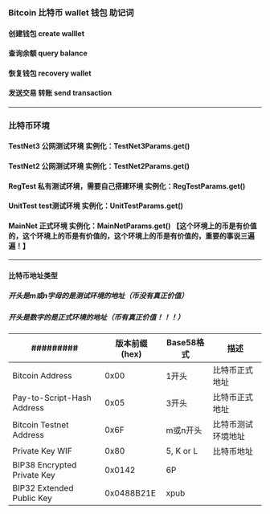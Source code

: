 ### Bitcoin 比特币 wallet 钱包 助记词
#### 创建钱包 create walllet 
#### 查询余额  query balance
#### 恢复钱包  recovery wallet
#### 发送交易  转账  send transaction  

---

 
### 比特币环境
#### TestNet3 公网测试环境  实例化：TestNet3Params.get()
#### TestNet2 公网测试环境  实例化：TestNet2Params.get()
#### RegTest  私有测试环境，需要自己搭建环境  实例化：RegTestParams.get()
#### UnitTest test测试环境  实例化：UnitTestParams.get()
#### MainNet  正式环境  实例化：MainNetParams.get()  【这个环境上的币是有价值的，这个环境上的币是有价值的，这个环境上的币是有价值的，重要的事说三遍遍！】


---
#### 比特币地址类型
##### 开头是m或n字母的是测试环境的地址（币没有真正价值）
##### 开头是数字的是正式环境的地址（币有真正价值！！！）

| ######### |    版本前缀 (hex)   | Base58格式 | 描述  |  
|----------|-------------|-------------|-------------|   
|Bitcoin Address | 0x00  | 1开头  |  比特币正式地址 |  
|Pay-to-Script-Hash Address| 0x05 |  3开头  |  比特币正式地址 |  
|Bitcoin Testnet Address| 0x6F |  m或n开头  |  比特币测试环境地址 |  
|Private Key WIF| 0x80 |  5, K or L  |   比特币地址 | Wallet Import Format 私钥格式 |   
|BIP38 Encrypted Private Key| 0x0142 |  6P  |  |   
|BIP32 Extended Public Key| 0x0488B21E |  xpub  |  |   
		